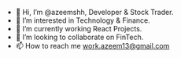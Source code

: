 - 👋 Hi, I’m @azeemshh, Developer & Stock Trader.
- 👀 I’m interested in Technology & Finance.
- 🌱 I’m currently working React Projects.
- 💞️ I’m looking to collaborate on FinTech.
- 📫 How to reach me work.azeem13@gmail.com

